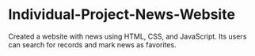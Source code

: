 # Individual-Project-News-Website
Created a website with news using HTML, CSS, and JavaScript. Its users can search for records and mark news as favorites.
